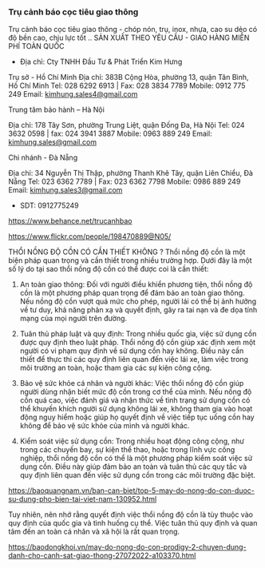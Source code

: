 ### Trụ cảnh báo cọc tiêu giao thông

Trụ cảnh báo cọc tiêu giao thông - chóp nón, trụ, inox, nhựa, cao su dẻo có độ bền cao, chịu lực tốt .. SẢN XUẤT THEO YÊU CẦU - GIAO HÀNG MIỄN PHÍ TOÀN QUỐC

- Địa chỉ: Cty TNHH Đầu Tư & Phát Triển Kim Hưng

Trụ sở - Hồ Chí Minh
Địa chỉ: 383B Cộng Hòa, phường 13, quận Tân Bình, Hồ Chí Minh
Tel: 028 6292 6913 | Fax: 028 3834 7789
Mobile: 0912 775 249
Email: kimhung.sales4@gmail.com

Trung tâm bảo hành – Hà Nội

Địa chỉ: 178 Tây Sơn, phường Trung Liệt, quận Đống Đa, Hà Nội
Tel: 024 3632 0598 | fax: 024 3941 3887
Mobile: 0963 889 249
Email: kimhung.sales@gmail.com

Chi nhánh - Đà Nẵng

Địa chỉ: 34 Nguyễn Thị Thập, phường Thanh Khê Tây, quận Liên Chiểu, Đà Nẵng
Tel: 023 6362 7789 | Fax: 023 6362 7798
Mobile: 0986 889 249
Email: kimhung.sales3@gmail.com

- SDT: 0912775249

https://www.behance.net/trucanhbao

https://www.flickr.com/people/198470889@N05/

THỔI NỒNG ĐỘ CỒN CÓ CẦN THIẾT KHÔNG ? 
Thổi nồng độ cồn là một biện pháp quan trọng và cần thiết trong nhiều trường hợp. Dưới đây là một số lý do tại sao thổi nồng độ cồn có thể được coi là cần thiết:

1. An toàn giao thông: Đối với người điều khiển phương tiện, thổi nồng độ cồn là một phương pháp quan trọng để đảm bảo an toàn giao thông. Nếu nồng độ cồn vượt quá mức cho phép, người lái có thể bị ảnh hưởng về tư duy, khả năng phản xạ và quyết định, gây ra tai nạn và đe dọa tính mạng của mọi người trên đường.

2. Tuân thủ pháp luật và quy định: Trong nhiều quốc gia, việc sử dụng cồn được quy định theo luật pháp. Thổi nồng độ cồn giúp xác định xem một người có vi phạm quy định về sử dụng cồn hay không. Điều này cần thiết để thực thi các quy định liên quan đến việc lái xe, làm việc trong môi trường an toàn, hoặc tham gia các sự kiện công cộng.

3. Bảo vệ sức khỏe cá nhân và người khác: Việc thổi nồng độ cồn giúp người dùng nhận biết mức độ cồn trong cơ thể của mình. Nếu nồng độ cồn quá cao, việc đánh giá và nhận thức về tình trạng sử dụng cồn có thể khuyến khích người sử dụng không lái xe, không tham gia vào hoạt động nguy hiểm hoặc giúp họ quyết định về việc tiếp tục uống cồn hay không để bảo vệ sức khỏe của mình và người khác.

4. Kiểm soát việc sử dụng cồn: Trong nhiều hoạt động công cộng, như trong các chuyến bay, sự kiện thể thao, hoặc trong lĩnh vực công nghiệp, thổi nồng độ cồn có thể là một phương pháp kiểm soát việc sử dụng cồn. Điều này giúp đảm bảo an toàn và tuân thủ các quy tắc và quy định liên quan đến việc sử dụng cồn trong các môi trường đặc biệt.

 https://baoquangnam.vn/ban-can-biet/top-5-may-do-nong-do-con-duoc-su-dung-pho-bien-tai-viet-nam-130952.html 

Tuy nhiên, nên nhớ rằng quyết định việc thổi nồng độ cồn là tùy thuộc vào quy định của quốc gia và tình huống cụ thể. Việc tuân thủ quy định và quan tâm đến an toàn cá nhân và xã hội là rất quan trọng.

https://baodongkhoi.vn/may-do-nong-do-con-prodigy-2-chuyen-dung-danh-cho-canh-sat-giao-thong-27072022-a103370.html

